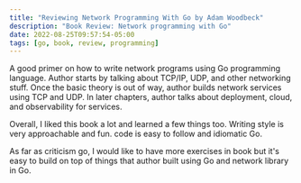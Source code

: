 ```yaml
---
title: "Reviewing Network Programming With Go by Adam Woodbeck"
description: "Book Review: Network programming with Go"
date: 2022-08-25T09:57:54-05:00
tags: [go, book, review, programming]
---
```


A good primer on how to write network programs using Go programming language. Author starts by talking about TCP/IP, UDP, and other networking stuff. Once the basic theory is out of way, author builds network services using TCP and UDP. In later chapters, author talks about deployment, cloud, and observability for services.

Overall, I liked this book a lot and learned a few things too. Writing style is very approachable and fun. code is easy to follow and idiomatic Go.

As far as criticism go, I would like to have more exercises in book but it's easy to build on top of things that author built using Go and network library in Go.

